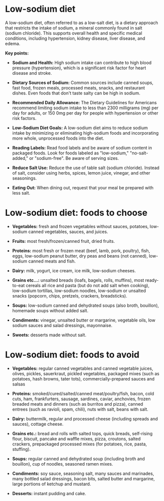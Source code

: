 # Low-sodium diet

A low-sodium diet, often referred to as a low-salt diet, is a dietary approach that restricts the intake of sodium, a mineral commonly found in salt (sodium chloride).  This supports overall health and specific medical conditions, including hypertension, kidney disease, liver disease, and edema.

**Key points:**

* **Sodium and Health:** High sodium intake can contribute to high blood pressure (hypertension), which is a significant risk factor for heart disease and stroke.

* **Dietary Sources of Sodium:** Common sources include canned soups, fast food, frozen meals, processed meats, snacks, and restaurant dishes. Even foods that don't taste salty can be high in sodium.

* **Recommended Daily Allowance:** The Dietary Guidelines for Americans recommend limiting sodium intake to less than 2300 milligrams (mg) per day for adults, or 150 0mg per day for people with hypertension or other risk factors.

* **Low-Sodium Diet Goals:** A low-sodium diet aims to reduce sodium intake by minimizing or eliminating high-sodium foods and incorporating more whole, unprocessed foods into the diet.

* **Reading Labels:** Read food labels and be aware of sodium content in packaged foods. Look for foods labeled as "low-sodium," "no-salt-added," or "sodium-free". Be aware of serving sizes.

* **Reduce Salt Use:** Reduce the use of table salt (sodium chloride). Instead of salt, consider using herbs, spices, lemon juice, vinegar, and other seasonings.

* **Eating Out:** When dining out, request that your meal be prepared with less salt.


# Low-sodium diet: foods to choose
* **Vegetables:** fresh and frozen vegetables without sauces, potatoes, low-sodium canned vegetables, sauces, and juices.

* **Fruits:** most fresh/frozen/canned fruit, dried fruits.

* **Proteins:** most fresh or frozen meat (beef, lamb, pork, poultry), fish, eggs, low-sodium peanut butter, dry peas and beans (not canned), low-sodium canned meats and fish.

* **Dairy:** milk, yogurt, ice cream, ice milk, low-sodium cheeses.

* **Grains etc…:** unsalted breads (loafs, bagels, rolls, muffins), most ready-to-eat cereals
all rice and pasta (but do not add salt when cooking), low-sodium tortillas, low-sodium noodles, low-sodium or unsalted snacks (popcorn, chips, pretzels, crackers, breadsticks).

* **Soups:** low-sodium canned and dehydrated soups (also broth, bouillon), homemade soups without added salt.

* **Condiments:** vinegar, unsalted butter or margarine, vegetable oils, low sodium sauces and salad dressings, mayonnaise.
  
* **Sweets:** desserts made without salt.

# Low-sodium diet: foods to avoid

* **Vegetables:** regular canned vegetables and canned vegetable juices, olives, pickles, sauerkraut, pickled vegetables, packaged mixes (such as potatoes, hash browns, tater tots), commercially-prepared sauces and salsas

* **Proteins:** smoked/cured/salted/canned meat/poultry/fish, bacon, cold cuts, ham, frankfurters, sausage, sardines, caviar, anchovies, frozen breaded meats and dinners (such as burritos and pizza), canned entrees (such as ravioli, spam, chili), nuts with salt, beans with salt.

* **Dairy:** buttermilk, regular and processed cheese (including spreads and sauces), cottage cheese.

* **Grains etc.:** bread and rolls with salted tops, quick breads, self-rising flour, biscuit, pancake and waffle mixes, pizza, croutons, salted crackers, prepackaged processed mixes (for potatoes, rice, pasta, stuffing).

* **Soups:** regular canned and dehydrated soup (including broth and bouillon), cup of noodles, seasoned ramen mixes.

* **Condiments:** soy sauce, seasoning salt, many sauces and marinades, many bottled salad dressings, bacon bits, salted butter and margarine, large portions of ketchup and mustard.

* **Desserts:** instant pudding and cake.
